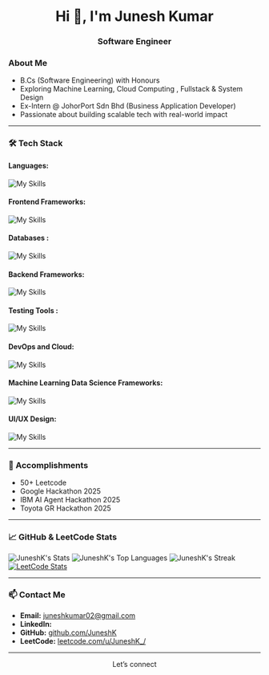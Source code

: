 <h1 align="center">Hi 👋, I'm Junesh Kumar</h1>
<h3 align="center"> Software Engineer</h3>


### About Me
-  B.Cs (Software Engineering) with Honours 
-  Exploring Machine Learning, Cloud Computing , Fullstack & System Design  
-  Ex-Intern @ JohorPort Sdn Bhd (Business Application Developer)
-  Passionate about building scalable tech with real-world impact

---

### 🛠️ Tech Stack

#### Languages:
![My Skills](https://skillicons.dev/icons?i=js,html,css,java,cpp,python,typescript,php)  
    

#### Frontend Frameworks:
![My Skills](https://skillicons.dev/icons?i=react,spring,nextjs,vue,threejs,materialui,tailwindcss,bootstrap,angular) 


#### Databases :
![My Skills](https://skillicons.dev/icons?i=mysql,mongodb,postgresql,redis) 

    
#### Backend Frameworks:
![My Skills](https://skillicons.dev/icons?i=nodejs,express,django,firebase) 


#### Testing Tools :
![My Skills](https://skillicons.dev/icons?i=selenium,jest,cypress) 

    
#### DevOps and Cloud:
![My Skills](https://skillicons.dev/icons?i=docker,kubernetes,githubactions,aws,azure,gcp,jenkins) 

    
#### Machine Learning Data Science Frameworks:
![My Skills](https://skillicons.dev/icons?i=tensorflow,opencv,sqlite,pytorch,sklearn) 

    
#### UI/UX Design:
![My Skills](https://skillicons.dev/icons?i=figma) 

---


### 🏅 Accomplishments
- 50+ Leetcode
- Google Hackathon 2025
- IBM AI Agent Hackathon 2025
- Toyota GR Hackathon 2025

---

### 📈 GitHub & LeetCode Stats


![JuneshK's Stats](https://github-readme-stats-fvz1g4cx4-juneshks-projects.vercel.app/api?username=JuneshK&theme=vue-dark&show_icons=true&hide_border=true&count_private=false) 
![JuneshK's Top Languages](https://github-readme-stats-fvz1g4cx4-juneshks-projects.vercel.app/api/top-langs/?username=JuneshK&theme=vue-dark&show_icons=true&hide_border=true&layout=compact) 
![JuneshK's Streak](https://github-readme-stats-fvz1g4cx4-juneshks-projects.vercel.app/?user=JuneshK&theme=vue-dark&hide_border=true) 
[![LeetCode Stats](https://leetcard.jacoblin.cool/JuneshK?theme=dark&font=Fira%20Code&ext=heatmap)](https://leetcode.com/u/JuneshK/)



---

### 📫 Contact Me

-  **Email:** juneshkumar02@gmail.com    
-  **LinkedIn:** 
-  **GitHub:** [github.com/JuneshK](https://github.com/JuneshK)  
-  **LeetCode:** [leetcode.com/u/JuneshK_/](https://leetcode.com/u/JuneshK/)

---

<div align="center"> Let’s connect </div>

